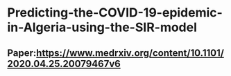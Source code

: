 # Predicting-the-COVID-19-epidemic-in-Algeria-using-the-SIR-model
## Paper:https://www.medrxiv.org/content/10.1101/2020.04.25.20079467v6
